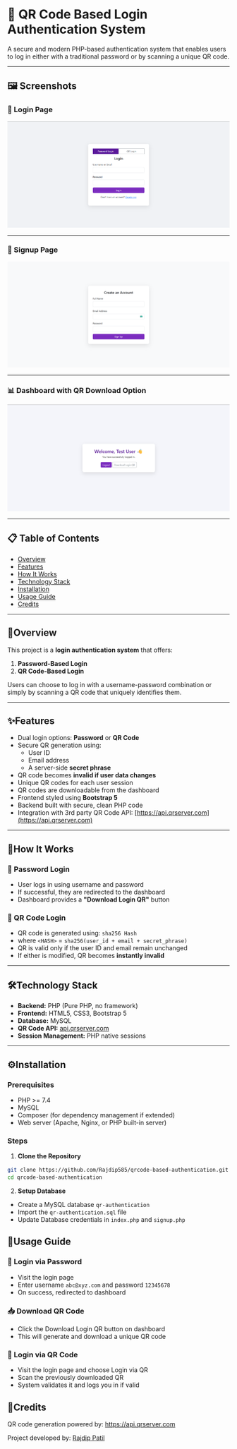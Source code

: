 # 🔐 QR Code Based Login Authentication System

A secure and modern PHP-based authentication system that enables users to log in either with a traditional password or by scanning a unique QR code.

---

## 🖼️ Screenshots

### 🔐 Login Page
![Login Page](screenshots/login.png)

---

### 📝 Signup Page
![Signup Page](screenshots/signup.png)

---

### 📊 Dashboard with QR Download Option
![Dashboard](screenshots/dashboard.png)

---

## 📋 Table of Contents

- [Overview](#overview)
- [Features](#features)
- [How It Works](#how-it-works)
- [Technology Stack](#technology-stack)
- [Installation](#%EF%B8%8Finstallation)
- [Usage Guide](#usage-guide)
- [Credits](#credits)

---

## 📌Overview

This project is a **login authentication system** that offers:

1. **Password-Based Login**
2. **QR Code-Based Login**

Users can choose to log in with a username-password combination or simply by scanning a QR code that uniquely identifies them.

---

## ✨Features

- Dual login options: **Password** or **QR Code**
- Secure QR generation using:
  - User ID
  - Email address
  - A server-side **secret phrase**
- QR code becomes **invalid if user data changes**
- Unique QR codes for each user session
- QR codes are downloadable from the dashboard
- Frontend styled using **Bootstrap 5**
- Backend built with secure, clean PHP code
- Integration with 3rd party QR Code API: [https://api.qrserver.com](https://api.qrserver.com)

---

## 🔧How It Works

### 🔑 Password Login
- User logs in using username and password
- If successful, they are redirected to the dashboard
- Dashboard provides a **"Download Login QR"** button

### 📱 QR Code Login
- QR code is generated using: `sha256 Hash`
- where `<HASH>` = `sha256(user_id + email + secret_phrase)`
- QR is valid only if the user ID and email remain unchanged
- If either is modified, QR becomes **instantly invalid**

---

## 🛠Technology Stack

- **Backend:** PHP (Pure PHP, no framework)
- **Frontend:** HTML5, CSS3, Bootstrap 5
- **Database:** MySQL
- **QR Code API:** [api.qrserver.com](https://api.qrserver.com)
- **Session Management:** PHP native sessions

---

## ⚙️Installation

### Prerequisites
- PHP >= 7.4
- MySQL
- Composer (for dependency management if extended)
- Web server (Apache, Nginx, or PHP built-in server)

### Steps

1. **Clone the Repository**
 ```bash
 git clone https://github.com/Rajdip585/qrcode-based-authentication.git
 cd qrcode-based-authentication
```

2. **Setup Database**
  - Create a MySQL database `qr-authentication`
  - Import the `qr-authentication.sql` file
  - Update Database credentials in `index.php` and `signup.php`

## 🧭Usage Guide

### 👤 Login via Password
  - Visit the login page
  - Enter username `abc@xyz.com` and password `12345678`
  - On success, redirected to dashboard

### 📥 Download QR Code
  - Click the Download Login QR button on dashboard
  - This will generate and download a unique QR code

### 📲 Login via QR Code
  - Visit the login page and choose Login via QR
  - Scan the previously downloaded QR
  - System validates it and logs you in if valid

## 🙌Credits
QR code generation powered by:
https://api.qrserver.com

Project developed by:
[Rajdip Patil](https://github.com/Rajdip585)
